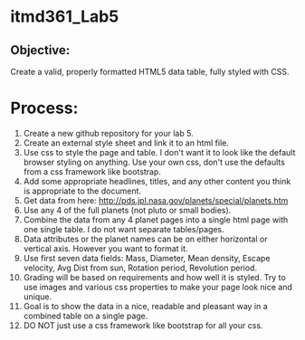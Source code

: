 # itmd361_Lab5
## Objective:
Create a valid, properly formatted HTML5 data table, fully styled with CSS.

# Process:
1. Create a new github repository for your lab 5.
2. Create an external style sheet and link it to an html file.
3. Use css to style the page and table. I don't want it to look like the default browser styling on anything. Use your own css, don't use the defaults from a css framework like bootstrap. 
4. Add some appropriate headlines, titles, and any other content you think is appropriate to the document.
5. Get data from here: http://pds.jpl.nasa.gov/planets/special/planets.htm
6. Use any 4 of the full planets (not pluto or small bodies).
7. Combine the data from any 4 planet pages into a single html page with one single table. I do not want separate tables/pages.
8. Data attributes or the planet names can be on either horizontal or vertical axis. However you want to format it.
9. Use first seven data fields: Mass, Diameter, Mean density, Escape velocity, Avg Dist from sun, Rotation period, Revolution period.
10. Grading will be based on requirements and how well it is styled. Try to use images and various css properties to make your page look nice and unique.
11. Goal is to show the data in a nice, readable and pleasant way in a combined table on a single page.
12. DO NOT just use a css framework like bootstrap for all your css.